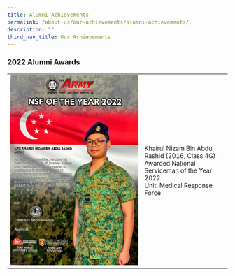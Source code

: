 ```yaml
---
title: Alumni Achievements
permalink: /about-us/our-achievements/alumni-achievements/
description: ""
third_nav_title: Our Achievements
---
```

### 2022 Alumni Awards

|  |  | 
| -------- | -------- | 
|  ![](/images/new%20nsf-of-the-year-2022%20.jpg)   | Khairul Nizam Bin Abdul Rashid (2016, Class 4G) <br> Awarded National Serviceman of the Year 2022 <br>Unit: Medical Response Force    |